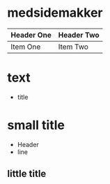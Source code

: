 # medsidemakker
| Header One     | Header Two     |
| :------------- | :------------- |
| Item One       | Item Two       |
# text
+ title
# small title
+ Header
+ line
## little title
